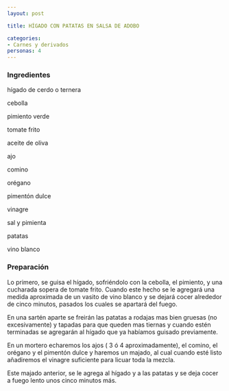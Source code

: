 ```yaml
---
layout: post

title: HÍGADO CON PATATAS EN SALSA DE ADOBO

categories:
- Carnes y derivados
personas: 4 
---
```


<h3>Ingredientes</h3>
hígado de cerdo o ternera

cebolla

pimiento verde

tomate frito

aceite de oliva

ajo

comino

orégano

pimentón dulce

vinagre

sal y pimienta

patatas

vino blanco

<h3>Preparación</h3>
Lo primero, se guisa el hígado, sofriéndolo con la cebolla, el pimiento, y una cucharada sopera de tomate frito. Cuando este hecho se le agregará una medida aproximada de un vasito de vino blanco y se dejará cocer alrededor de cinco minutos, pasados los cuales se apartará del fuego.

En una sartén aparte se freirán las patatas a rodajas mas bien gruesas (no excesivamente) y tapadas para que queden mas tiernas y cuando estén terminadas se agregarán al hígado que ya habíamos guisado previamente.

En un mortero echaremos los ajos ( 3 ó 4 aproximadamente), el comino, el orégano y el pimentón dulce y haremos un majado, al cual cuando esté listo añadiremos el vinagre suficiente para licuar toda la mezcla.

Este majado anterior, se le agrega al hígado y a las patatas y se deja cocer a fuego lento unos cinco minutos más.